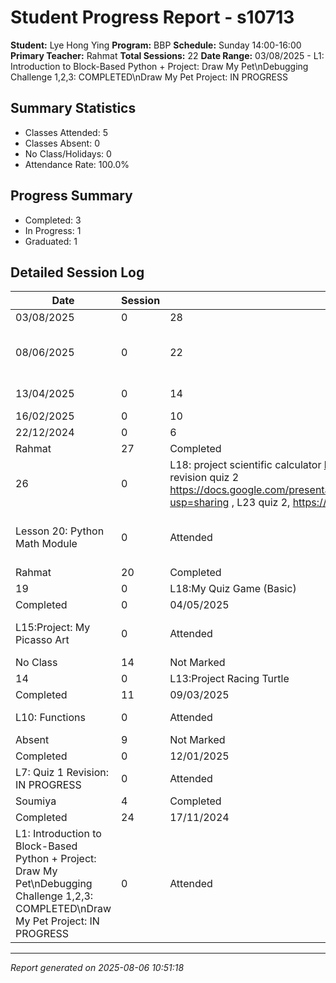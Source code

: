 # Student Progress Report - s10713
**Student:** Lye Hong Ying
**Program:** BBP
**Schedule:** Sunday 14:00-16:00
**Primary Teacher:** Rahmat
**Total Sessions:** 22
**Date Range:** 03/08/2025 - L1: Introduction to Block-Based Python + Project: Draw My Pet\nDebugging Challenge 1,2,3: COMPLETED\nDraw My Pet Project: IN PROGRESS

## Summary Statistics
- Classes Attended: 5
- Classes Absent: 0
- No Class/Holidays: 0
- Attendance Rate: 100.0%

## Progress Summary
- Completed: 3
- In Progress: 1
- Graduated: 1

## Detailed Session Log
| Date | Session | Attendance | Teacher | Progress | Lesson |
|------|---------|------------|---------|----------|--------|
| 03/08/2025 | 0 | 28 | Rahmat | Graduated | 27/07/2025 |
| 08/06/2025 | 0 | 22 | Rahmat | Lesson 20: Python Math Module | 01/06/2025 |
| 13/04/2025 | 0 | 14 | Rahmat | Teacher Parent Day | 06/04/2025 |
| 16/02/2025 | 0 | 10 | Rahmat | Not Started | 09/02/2025 |
| 22/12/2024 | 0 | 6 | Rahmat | Completed | 15/12/2024 |
| Rahmat | 27 | Completed | Rahmat | 13/07/2025 | Rahmat |
| 26 | 0 | L18: project scientific calculator https://www.telebort.com/demo/bbp/project/3 then proceed with L22 revision quiz 2 https://docs.google.com/presentation/d/1wJLrRoRX6aLTwgStpqcGYum3Y_DyoRmORIfFT7aq6H0/edit?usp=sharing , L23 quiz 2, https://forms.gle/peNfj8yeyS1C4tZa6  L24 graduation | Rahmat | Absent | 25 |
| Lesson 20: Python Math Module | 0 | Attended | Rahmat | In Progress | Lesson 20: Python Math Module |
| Rahmat | 20 | Completed | Rahmat | 18/05/2025 | Rahmat |
| 19 | 0 | L18:My Quiz Game (Basic) | Rahmat | Fatin | 18 |
| Completed | 0 | 04/05/2025 | Rahmat | 16 | Completed |
| L15:Project: My Picasso Art | 0 | Attended | Rahmat | Completed | L14:Racing Turtle(Part 2) |
| No Class | 14 | Not Marked | Rahmat | 23/03/2025 | No Class |
| 14 | 0 | L13:Project Racing Turtle | Rahmat | Rahmat | 13 |
| Completed | 11 | 09/03/2025 | Rahmat | 11 | Completed |
| L10: Functions | 0 | Attended | Rahmat | Completed | L9: Functions |
| Absent | 9 | Not Marked | Rahmat | 26/01/2025 | Rahmat |
| Completed | 0 | 12/01/2025 | Rahmat | 7 |  |
| L7: Quiz 1 Revision: IN PROGRESS | 0 | Attended | Soumiya | Not Started | Teacher Parent Day |
| Soumiya | 4 | Completed | Rahmat | 01/12/2024 | Soumiya |
| Completed | 24 | 17/11/2024 | Rahmat | 1 | Completed |
| L1: Introduction to Block-Based Python + Project: Draw My Pet\nDebugging Challenge 1,2,3: COMPLETED\nDraw My Pet Project: IN PROGRESS | 0 | Attended | Soumiya | Not Started |  |

---
*Report generated on 2025-08-06 10:51:18*